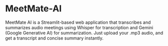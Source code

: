# MeetMate-AI
MeetMate AI is a Streamlit-based web application that transcribes and summarizes audio meetings using Whisper for transcription and Gemini (Google Generative AI) for summarization. Just upload your .mp3 audio, and get a transcript and concise summary instantly.
